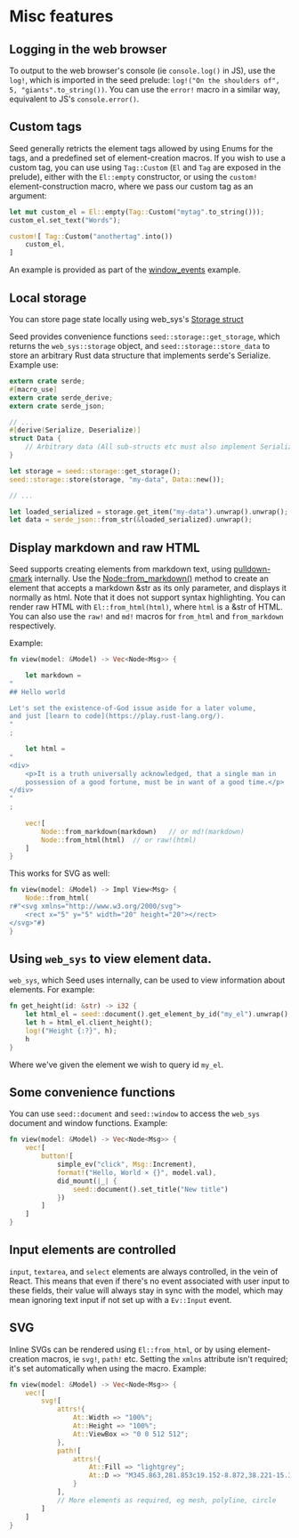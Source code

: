 # Misc features

## Logging in the web browser
To output to the web browser's console (ie `console.log()` in JS), use 
 the `log!`, which is imported in the seed prelude: 
`log!("On the shoulders of", 5, "giants".to_string())`. You can use the `error!` macro
in a similar way, equivalent to JS's `console.error()`.

## Custom tags
Seed generally retricts the element tags allowed by using Enums for the tags, and
a predefined set of element-creation macros. If you wish to use a custom tag, you can
use using `Tag::Custom` (`El` and `Tag` are
exposed in the prelude), either with the `El::empty` constructor, or using the `custom!`
element-construction macro, where we pass our custom tag as an argument:
```rust
let mut custom_el = El::empty(Tag::Custom("mytag".to_string()));
custom_el.set_text("Words");

custom![ Tag::Custom("anothertag".into())
    custom_el,
]
```
An example is provided as part of the [window_events](https://github.com/David-OConnor/seed/tree/master/examples/todomvc)
example.

## Local storage
You can store page state locally using web_sys's [Storage struct](https://rustwasm.github.io/wasm-bindgen/api/web_sys/struct.Storage.html)

Seed provides convenience functions `seed::storage::get_storage`, which returns 
the `web_sys::storage` object, and `seed::storage::store_data` to store an arbitrary
Rust data structure that implements serde's Serialize. Example use:

```rust
extern crate serde;
#[macro_use]
extern crate serde_derive;
extern crate serde_json;

// ...
#[derive(Serialize, Deserialize)]
struct Data {
    // Arbitrary data (All sub-structs etc must also implement Serialize and Deserialize)
}

let storage = seed::storage::get_storage();
seed::storage::store(storage, "my-data", Data::new());

// ...

let loaded_serialized = storage.get_item("my-data").unwrap().unwrap();
let data = serde_json::from_str(&loaded_serialized).unwrap();
```

## Display markdown and raw HTML
Seed supports creating elements from markdown text, using [pulldown-cmark](https://github.com/raphlinus/pulldown-cmark)
internally. Use the [Node::from_markdown()](https://docs.rs/seed/0.1.6/seed/dom_types/struct.Node.html#method.from_markdown)
method to create an element that accepts a markdown &str as its only parameter, and displays
it normally as html. Note that it does not support syntax highlighting. You can render raw HTML with `El::from_html(html)`, where `html` is a 
&str of HTML. You can also use the `raw!` and `md!` macros for `from_html` and 
`from_markdown` respectively.

Example:
```rust
fn view(model: &Model) -> Vec<Node<Msg>> {

    let markdown = 
"
## Hello world

Let's set the existence-of-God issue aside for a later volume,
and just [learn to code](https://play.rust-lang.org/).
"
;

    let html = 
"
<div>
    <p>It is a truth universally acknowledged, that a single man in 
    possession of a good fortune, must be in want of a good time.</p>
</div>
"
;
    
    vec![
        Node::from_markdown(markdown)   // or md!(markdown)
        Node::from_html(html)  // or raw!(html)
    ]
}
```

This works for SVG as well:
```rust
fn view(model: &Model) -> Impl View<Msg> {
    Node::from_html(
r#"<svg xmlns="http://www.w3.org/2000/svg">
    <rect x="5" y="5" width="20" height="20"></rect>
</svg>"#)
}
```

## Using `web_sys` to view element data.
`web_sys`, which Seed uses internally, can be used to view information about elements. For example:
```rust
fn get_height(id: &str) -> i32 {	
    let html_el = seed::document().get_element_by_id("my_el").unwrap();
    let h = html_el.client_height();	
    log!("Height {:?}", h);	
    h	
}
```
Where we've given the element we wish to query id `my_el`.


## Some convenience functions
You can use `seed::document` and `seed::window` to access the `web_sys` document
and window functions. Example:
```rust
fn view(model: &Model) -> Vec<Node<Msg>> {
    vec![
        button![ 
            simple_ev("click", Msg::Increment), 
            format!("Hello, World × {}", model.val),
            did_mount(|_| {
                seed::document().set_title("New title")
            })
        ]
    ]
}
```

## Input elements are controlled
`input`, `textarea`, and `select` elements are always controlled, in the vein of React.
This means that even if there's no event associated with user input to these fields, their
value will always stay in sync with the model, which may mean ignoring text input if
not set up with a `Ev::Input` event.


## SVG
Inline SVGs can be rendered using `El::from_html`, or by using element-creation macros, ie `svg!`,
`path!` etc. Setting the `xmlns` attribute isn't required; it's set automatically when using the macro. Example:

```rust
fn view(model: &Model) -> Vec<Node<Msg>> {
    vec![
        svg![
            attrs!{
                At::Width => "100%";
                At::Height => "100%";
                At::ViewBox => "0 0 512 512";
            },
            path![ 
                attrs!{
                    At::Fill => "lightgrey";
                    At::D => "M345.863,281.853c19.152-8.872,38.221-15.344,56.1"  // etc
                }
            ],
            // More elements as required, eg mesh, polyline, circle
        ]
    ]
}



```